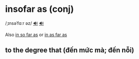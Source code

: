 # insofar as (conj)

/ˌɪnsəˈfɑːr əz/ [🔊](https://www.oxfordlearnersdictionaries.com/media/english/uk_pron/i/ins/insof/insofar_as_1_gb_1.mp3) [🔊](https://www.oxfordlearnersdictionaries.com/media/english/us_pron/i/ins/insof/insofar_as_1_us_1.mp3)

Also [in so far as]() or [in as far as]()

## to the degree that (đến mức mà; đến nỗi)